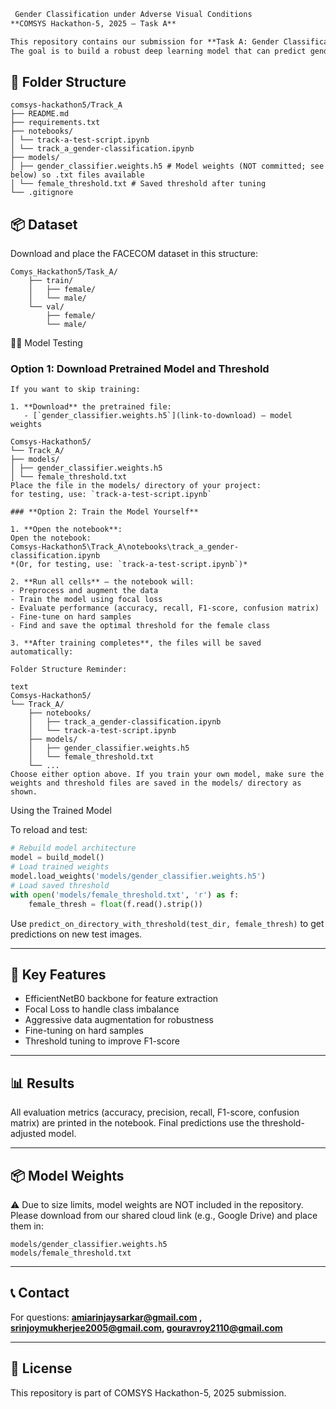 ```markdown
 Gender Classification under Adverse Visual Conditions
**COMSYS Hackathon-5, 2025 – Task A**

This repository contains our submission for **Task A: Gender Classification**.  
The goal is to build a robust deep learning model that can predict gender (Female/Male) from face images captured under challenging conditions (blur, fog, low light, rain, etc.) using the **FACECOM** dataset.
````

## 📂 Folder Structure
````
comsys-hackathon5/Track_A
├── README.md
├── requirements.txt
├── notebooks/
│ └── track-a-test-script.ipynb
│ └── track_a_gender-classification.ipynb
├── models/
│ ├── gender_classifier.weights.h5 # Model weights (NOT committed; see below) so .txt files available
│ └── female_threshold.txt # Saved threshold after tuning
└── .gitignore
````

## 📦 Dataset

Download and place the FACECOM dataset in this structure:

````
Comys_Hackathon5/Task_A/
    ├── train/
    │   ├── female/
    │   └── male/
    └── val/
        ├── female/
        └── male/

````
🏋️‍♂️ Model Testing


### **Option 1: Download Pretrained Model and Threshold**
````
If you want to skip training:

1. **Download** the pretrained file:
   - [`gender_classifier.weights.h5`](link-to-download) – model weights

Comsys-Hackathon5/
└── Track_A/
├── models/
│ ├── gender_classifier.weights.h5
│ └── female_threshold.txt
Place the file in the models/ directory of your project:
for testing, use: `track-a-test-script.ipynb`

### **Option 2: Train the Model Yourself**

1. **Open the notebook**:
Open the notebook:
Comsys-Hackathon5\Track_A\notebooks\track_a_gender-classification.ipynb
*(Or, for testing, use: `track-a-test-script.ipynb`)*

2. **Run all cells** – the notebook will:
- Preprocess and augment the data
- Train the model using focal loss
- Evaluate performance (accuracy, recall, F1-score, confusion matrix)
- Fine-tune on hard samples
- Find and save the optimal threshold for the female class

3. **After training completes**, the files will be saved automatically:

Folder Structure Reminder:

text
Comsys-Hackathon5/
└── Track_A/
    ├── notebooks/
    │   ├── track_a_gender-classification.ipynb
    │   └── track-a-test-script.ipynb
    ├── models/
    │   ├── gender_classifier.weights.h5
    │   └── female_threshold.txt
    └── ...
Choose either option above. If you train your own model, make sure the weights and threshold files are saved in the models/ directory as shown.
````

Using the Trained Model

To reload and test:

```python
# Rebuild model architecture
model = build_model()
# Load trained weights
model.load_weights('models/gender_classifier.weights.h5')
# Load saved threshold
with open('models/female_threshold.txt', 'r') as f:
    female_thresh = float(f.read().strip())
```

Use `predict_on_directory_with_threshold(test_dir, female_thresh)`
to get predictions on new test images.

---

## 📌 Key Features

* EfficientNetB0 backbone for feature extraction
* Focal Loss to handle class imbalance
* Aggressive data augmentation for robustness
* Fine-tuning on hard samples
* Threshold tuning to improve F1-score

---

## 📊 Results

All evaluation metrics (accuracy, precision, recall, F1-score, confusion matrix) are printed in the notebook.
Final predictions use the threshold-adjusted model.

---

## 📦 Model Weights

⚠️ Due to size limits, model weights are NOT included in the repository.
Please download from our shared cloud link (e.g., Google Drive) and place them in:

```
models/gender_classifier.weights.h5
models/female_threshold.txt
```

---

## 📞 Contact

For questions: **amiarinjaysarkar@gmail.com , srinjoymukherjee2005@gmail.com, gouravroy2110@gmail.com**

---

## 📝 License

This repository is part of COMSYS Hackathon-5, 2025 submission.
